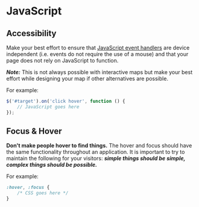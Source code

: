 # JavaScript

## Accessibility
Make your best effort to ensure that [JavaScript event handlers](http://webaim.org/techniques/javascript/eventhandlers) are device independent (i.e. events do not require the use of a mouse) and that your page does not rely on JavaScript to function.

**_Note:_** This is not always possible with interactive maps but make your best effort while designing your map if other alternatives are possible.

For example:  
```javascript
$('#target').on('click hover', function () {
    // JavaScript goes here
});
```

## Focus & Hover
**Don't make people hover to find things.** The hover and focus should have the same functionality throughout an application. It is important to try to maintain the following for your visitors: **_simple things should be simple, complex things should be possible._**

For example:
```css
:hover, :focus {
	/* CSS goes here */
}
```
